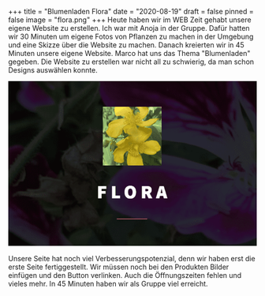 +++
title = "Blumenladen Flora"
date = "2020-08-19"
draft = false
pinned = false
image = "flora.png"
+++
Heute haben wir im WEB Zeit gehabt unsere eigene Website zu erstellen. Ich war mit Anoja in der Gruppe. Dafür hatten wir 30 Minuten um eigene Fotos von Pflanzen zu machen in der Umgebung und eine Skizze über die Website zu machen. Danach kreierten wir in 45 Minuten unsere eigene Website. Marco hat uns das Thema "Blumenladen" gegeben. Die Website zu erstellen war nicht all zu schwierig, da man schon Designs auswählen konnte.

![](flora.png "Webseite Flora")

Unsere Seite hat noch viel Verbesserungspotenzial, denn wir haben erst die erste Seite fertiggestellt. Wir müssen noch bei den Produkten Bilder einfügen und den Button verlinken. Auch die Öffnungszeiten fehlen und vieles mehr. In 45 Minuten haben wir als Gruppe viel erreicht.